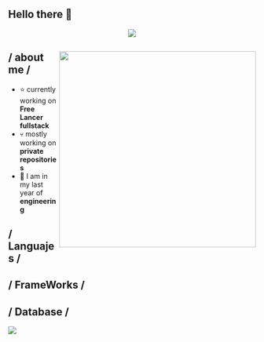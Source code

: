 ## Hello there 👋

<!--
**Mosala44/Mosala44** is a ✨ _special_ ✨ repository because its `README.md` (this file) appears on your GitHub profile.

Here are some ideas to get you started:

- 🔭 I’m currently working on ...
- 🌱 I’m currently learning ...
- 👯 I’m looking to collaborate on ...
- 🤔 I’m looking for help with ...
- 💬 Ask me about ...
- 📫 How to reach me: ...
- 😄 Pronouns: ...
- ⚡ Fun fact: ...
-->
<p align = center ><img src="[https://imgur.com/a/iqAXxGj](https://i.imgur.com/LXznYVy.jpeg)"> </p>

<div>

<img align="right" width="400" alt="" src="[https://imgur.com/a/iqAXxGj](https://i.imgur.com/LXznYVy.jpeg)"/>

<h2> / about me /</h2>
  
- ⭐ currently working on **Free Lancer fullstack**
- 💀 mostly working on **private repositories**
- 👾 I am in my last year of **engineering**
  
<h2> / Languajes / </h2>
<h2> / FrameWorks /</h2>
<h2> /  Database / </h2>
<img src="http://www.w3.org/2000/svg"/> 
